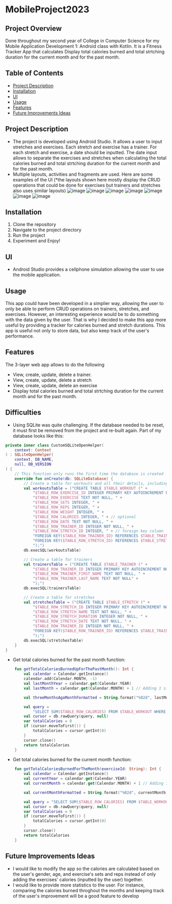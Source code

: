 # MobileProject2023
## Project Overview
Done throughout my second year of College in Computer Science for my Mobile Application Development 1: Android class with Kotlin.
It is a Fitness Tracker App that calculates Display total calories burned and total strtching duration for the current month and for
the past month.

## Table of Contents
- [Project Description](#project-description)
- [Installation](#installation)
- [UI](#ui)
- [Usage](#usage)
- [Features](#features)
- [Future Improvements Ideas](#improvements)

<a name="project-description"></a>
## Project Description 
- The project is developed using Android Studio. It allows a user to input stretches and exercises. Each stretch and exercise has
a trainer. For each stretch and exercise, a date should be inputted. The date input allows to separate the exercises and
stretches when calculating the total calories burned and total strtching duration for the current month and for the past month.
- Multiple layouts, activities and fragments are used. Here are some examples of the UI (*the layouts shown here mostly display
the CRUD operations that could be done for exercises but trainers and stretches also uses similar layouts)
![image](https://github.com/Mila5847/MobileProject2023/assets/46633364/96471656-38f5-41e3-b3e3-f9ce632dcbbf)
![image](https://github.com/Mila5847/MobileProject2023/assets/46633364/145c6383-ffca-4c8e-810a-4571ec858c5b)
![image](https://github.com/Mila5847/MobileProject2023/assets/46633364/343bd157-eea9-4158-bcda-e8ea1baf83ab)
![image](https://github.com/Mila5847/MobileProject2023/assets/46633364/b93517ea-a8f2-445f-916d-190fc55d8afb)
![image](https://github.com/Mila5847/MobileProject2023/assets/46633364/cbcaa361-edae-4291-af10-c3d74cfd5006)
![image](https://github.com/Mila5847/MobileProject2023/assets/46633364/8730237c-02e2-42ab-8a2b-30c21a423fe2)
![image](https://github.com/Mila5847/MobileProject2023/assets/46633364/27026739-1e57-4ce5-a297-caa4a5102a00)


<a name="installation"></a>
## Installation 
1. Clone the repository
2. Navigate to the project directory
3. Run the project
4. Experiment and Enjoy!

<a name="ui"></a>
## UI
- Android Studio provides a cellphone simulation allowing the user to use the mobile application.

<a name="usage"></a>
## Usage 
This app could have been developed in a simplier way, allowing the user to only be able to perform CRUD operations on trainers, stretches,
and exercises. However, an interesting experience would be to do something with the data given by the user. That is why I decided to make
this app more useful by providing a tracker for calories burned and stretch durations. This app is useful not only to store data, but also
keep track of the user's performance. 

<a name="features"></a>
## Features 
The 3-layer web app allows to do the following 
- View, create, update, delete a trainer.
- View, create, update, delete a stretch
- View, create, update, delete an exercise
- Display total calories burned and total strtching duration for the current month and for the past month.

<a name="difficulties"></a>
## Difficulties
- Using SQLite was quite challenging. If the database needed to be reset, it must first be removed from the project and re-built again.
Part of my database looks like this:
```kotlin
private inner class CustomSQLiteOpenHelper(
    context: Context
) : SQLiteOpenHelper(
    context, DB_NAME,
    null, DB_VERSION
) {
    // This function only runs the first time the database is created
    override fun onCreate(db: SQLiteDatabase) {
        // Create a table for workouts and all their details, including trainer ID
        val workoutsTable = ("CREATE TABLE $TABLE_WORKOUT (" +
            "$TABLE_ROW_EXERCISE_ID INTEGER PRIMARY KEY AUTOINCREMENT NOT NULL, " +
            "$TABLE_ROW_EXERCISE TEXT NOT NULL, " +
            "$TABLE_ROW_SETS INTEGER, " +
            "$TABLE_ROW_REPS INTEGER, " +
            "$TABLE_ROW_WEIGHT INTEGER, " +
            "$TABLE_ROW_CALORIES INTEGER, " + // optional
            "$TABLE_ROW_DATE TEXT NOT NULL, " +
            "$TABLE_ROW_TRAINER_ID INTEGER NOT NULL, " +
            "$TABLE_ROW_STRETCH_ID INTEGER, " + // foreign key column
            "FOREIGN KEY($TABLE_ROW_TRAINER_ID) REFERENCES $TABLE_TRAINER($TABLE_ROW_TRAINER_ID), " +
            "FOREIGN KEY($TABLE_ROW_STRETCH_ID) REFERENCES $TABLE_STRETCH($TABLE_ROW_STRETCH_ID)" +
            ");")
        db.execSQL(workoutsTable)

        // Create a table for trainers
        val trainersTable = ("CREATE TABLE $TABLE_TRAINER (" +
            "$TABLE_ROW_TRAINER_ID INTEGER PRIMARY KEY AUTOINCREMENT NOT NULL, " +
            "$TABLE_ROW_TRAINER_FIRST_NAME TEXT NOT NULL, " +
            "$TABLE_ROW_TRAINER_LAST_NAME TEXT NOT NULL" +
            ");")
        db.execSQL(trainersTable)

        // Create a table for stretches
        val stretchesTable = ("CREATE TABLE $TABLE_STRETCH (" +
            "$TABLE_ROW_STRETCH_ID INTEGER PRIMARY KEY AUTOINCREMENT NOT NULL, " +
            "$TABLE_ROW_STRETCH_NAME TEXT NOT NULL, " +
            "$TABLE_ROW_STRETCH_DURATION INTEGER NOT NULL, " +
            "$TABLE_ROW_STRETCH_DATE TEXT NOT NULL, " +
            "$TABLE_ROW_TRAINER_ID INTEGER NOT NULL, " +
            "FOREIGN KEY($TABLE_ROW_TRAINER_ID) REFERENCES $TABLE_TRAINER($TABLE_ROW_TRAINER_ID)" +
            ");")
        db.execSQL(stretchesTable)
    }
}
```
- Get total calories burned for the past month function:
```kotlin
    fun getTotalCaloriesBurnedUpForThePastMonth(): Int {
        val calendar = Calendar.getInstance()
        calendar.add(Calendar.MONTH, -1)
        val lastMonthYear = calendar.get(Calendar.YEAR)
        val lastMonth = calendar.get(Calendar.MONTH) + 1 // Adding 1 since Calendar.MONTH is zero-based

        val threeMonthsAgoMonthFormatted = String.format("%02d", lastMonth) // Zero-padding the month if necessary

        val query =
            "SELECT SUM($TABLE_ROW_CALORIES) FROM $TABLE_WORKOUT WHERE SUBSTR($TABLE_ROW_DATE, 6, 2) <= '$threeMonthsAgoMonthFormatted' AND SUBSTR($TABLE_ROW_DATE, 1, 4) <= '$lastMonthYear'"
        val cursor = db.rawQuery(query, null)
        var totalCalories = 0
        if (cursor.moveToFirst()) {
            totalCalories = cursor.getInt(0)
        }
        cursor.close()
        return totalCalories
    }
```
- Get total calories burned for the current month function:
```kotlin 
    fun getTotalCaloriesBurnedForTheMonth(exerciseId: String): Int {
        val calendar = Calendar.getInstance()
        val currentYear = calendar.get(Calendar.YEAR)
        val currentMonth = calendar.get(Calendar.MONTH) + 1 // Adding 1 since Calendar.MONTH is zero-based

        val currentMonthFormatted = String.format("%02d", currentMonth) // Zero-padding the month if necessary

        val query = "SELECT SUM($TABLE_ROW_CALORIES) FROM $TABLE_WORKOUT WHERE $TABLE_ROW_EXERCISE_ID = '$exerciseId' AND SUBSTR($TABLE_ROW_DATE, 6, 2) = '$currentMonthFormatted' AND SUBSTR($TABLE_ROW_DATE, 1, 4) = '$currentYear'"
        val cursor = db.rawQuery(query, null)
        var totalCalories = 0
        if (cursor.moveToFirst()) {
            totalCalories = cursor.getInt(0)
        }
        cursor.close()
        return totalCalories
    }
 ```
      
<a name="improvements"></a>
## Future Improvements Ideas
- I would like to modify the app so the calories are calculated based on the user's gender, age, and exercise's sets and reps instead of 
only adding the exercises' calories (inputted by the user) together.
- I would like to provide more statistics to the user. For instance, comparing the calories burned throghout the months and keeping track
of the user's improvement will be a good feature to develop
